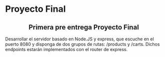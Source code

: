 # Proyecto Final
<h2 align="center">Primera pre entrega Proyecto Final</h1>
<div><p>Desarrollar el servidor basado en Node.JS y express, que escuche en el puerto 8080 y disponga de dos grupos de rutas: /products y /carts. Dichos endpoints estarán implementados con el router de express.</p><br/>
</div>
